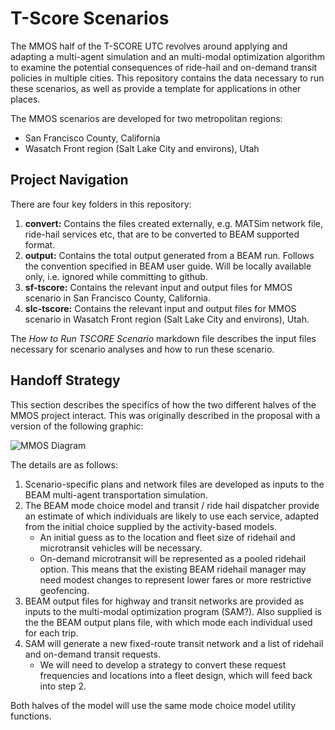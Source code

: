 # T-Score Scenarios

The MMOS half of the T-SCORE UTC revolves around applying and adapting a multi-agent 
simulation and an multi-modal optimization algorithm to examine the potential 
consequences of ride-hail and on-demand transit policies in multiple cities. This
repository contains the data necessary to run these scenarios, as well as 
provide a template for applications in other places.

The MMOS scenarios are developed for two metropolitan regions:

  - San Francisco County, California
  - Wasatch Front region (Salt Lake City and environs), Utah


## Project Navigation

There are four key folders in this repository:

1. **convert:** Contains the files created externally, e.g. MATSim network file, ride-hail services etc, that are to be converted to BEAM supported format.
2. **output:** Contains the total output generated from a BEAM run. Follows the convention specified in BEAM user guide. Will be locally available only, i.e. ignored while committing to github.
3. **sf-tscore:** Contains the relevant input and output files for MMOS scenario in San Francisco County, California.
4. **slc-tscore:** Contains the relevant input and output files for MMOS scenario in Wasatch Front region (Salt Lake City and environs), Utah.

The *How to Run TSCORE Scenario* markdown file describes the input files necessary for scenario analyses and how to run these scenario.

## Handoff Strategy

This section describes the specifics of how the two different halves of the MMOS 
project interact. This was originally described in the proposal with a version of
the following graphic:

![MMOS Diagram](https://i.imgur.com/bF8vrpm.png)

The details are as follows:

  1. Scenario-specific plans and network files are developed as inputs to 
     the BEAM multi-agent transportation simulation. 
  2. The BEAM mode choice model
     and transit / ride hail dispatcher provide an estimate of which individuals
     are likely to use each service, adapted from the initial choice supplied by 
     the activity-based models.
        - An initial guess as to the location and fleet size of ridehail and 
          microtransit vehicles will be necessary.
        - On-demand microtransit will be represented as a pooled ridehail option. 
          This means that the existing BEAM ridehail manager may need modest changes to represent
          lower fares or more restrictive geofencing.
  3. BEAM output files for highway and transit networks are provided as inputs to the 
     multi-modal optimization program (SAM?). Also supplied is the
     the BEAM output plans file, with which mode each individual used for each trip.
  4. SAM will generate a new fixed-route transit network and a list of ridehail and on-demand
     transit requests.
        - We will need to develop a strategy to convert these request frequencies and 
          locations into a fleet design, which will feed back into step 2.
          
Both halves of the model will use the same mode choice model utility functions.
